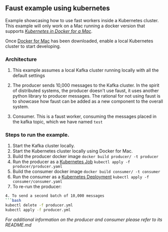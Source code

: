 ## Faust example using kubernetes

Example showcasing how to use fast workers inside a Kubernetes cluster.
This example will only work on a Mac running a docker version that supports
_[Kubernetes in Docker for a Mac](https://docs.docker.com/docker-for-mac/kubernetes/)_.

Once [Docker for Mac](https://store.docker.com/editions/community/docker-ce-desktop-mac)
has been downloaded, enable a local Kubernetes cluster to start developing.

### Architecture

1. This example assumes a local Kafka cluster running locally with all the
default settings

2. The producer sends 10,000 messages to the Kafka cluster. In the spirit of
distributed systems, the producer doesn't use faust, it uses another python library
to producer messages. The rational for not using faust is to showcase how faust can
be added as a new component to the overall system.

3. Consumer. This is a faust worker, consuming the messages placed in the kafka topic,
which we have named `test`


### Steps to run the example.

1. Start the Kafka cluster locally.
2. Start the Kubernetes cluster locally using Docker for Mac.
3. Build the producer docker image `docker build producer/ -t producer`
4. Run the producer as a [Kubernetes Job](https://kubernetes.io/docs/concepts/workloads/controllers/jobs-run-to-completion/) `kubectl apply -f producer/producer.yaml`
5. Build the consumer docker image `docker build consumer/ -t consumer`
6. Run the consumer as a [Kubernetes Deployment](https://kubernetes.io/docs/concepts/workloads/controllers/deployment/) `kubectl apply -f consumer/consumer.yaml`
7. To re-run the producer:
```bash
4. To send a second batch of 10,000 messages
```bash
kubectl delete -f producer.yml
kubectl apply -f producer.yml
```

_For additional information on the producer and consumer please refer to its README.md_
